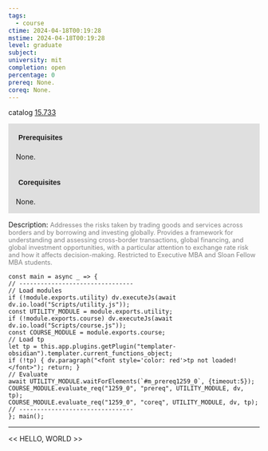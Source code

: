 ```yaml
---
tags:
  - course
ctime: 2024-04-18T00:19:28
mstime: 2024-04-18T00:19:28
level: graduate
subject: 
university: mit
completion: open
percentage: 0
prereq: None.
coreq: None.
---
```


catalog [15.733](http://student.mit.edu/catalog/m15c.html#15.733)

<span style="display: block; padding: 15px; background-color: rgb(100, 100, 100, 0.2);"><font id="m_prereq1259_0" style="display: block; font-family: Arial, sans-serif; font-weight: bold; padding: 5px">Prerequisites</font><br><span id="prereq1259_0">None.</span></span>
<span style="display: block; padding: 15px; background-color: rgb(100, 100, 100, 0.2);"><font id="m_coreq1259_0" style="display: block; font-family: Arial, sans-serif; font-weight: bold; padding: 5px">Corequisites</font><br><span id="coreq1259_0">None.</span></span>

<font style="">Description:</font>
<font style="color: grey; font-size: 0.8rem;">Addresses the risks taken by trading goods and services across borders and by borrowing and investing globally. Provides a framework for understanding and assessing cross-border transactions, global financing, and global investment opportunities, with a particular attention to exchange rate risk and how it affects decision-making. Restricted to Executive MBA and Sloan Fellow MBA students.</font>

```dataviewjs
const main = async _ => {
// --------------------------------
// Load modules
if (!module.exports.utility) dv.executeJs(await dv.io.load("Scripts/utility.js"));
const UTILITY_MODULE = module.exports.utility;
if (!module.exports.course) dv.executeJs(await dv.io.load("Scripts/course.js"));
const COURSE_MODULE = module.exports.course;
// Load tp
let tp = this.app.plugins.getPlugin("templater-obsidian").templater.current_functions_object;
if (!tp) { dv.paragraph("<font style='color: red'>tp not loaded!</font>"); return; }
// Evaluate
await UTILITY_MODULE.waitForElements(`#m_prereq1259_0`, {timeout:5});
COURSE_MODULE.evaluate_req("1259_0", "prereq", UTILITY_MODULE, dv, tp);
COURSE_MODULE.evaluate_req("1259_0", "coreq", UTILITY_MODULE, dv, tp);
// --------------------------------
}; main();
```

---

<< HELLO, WORLD >>
